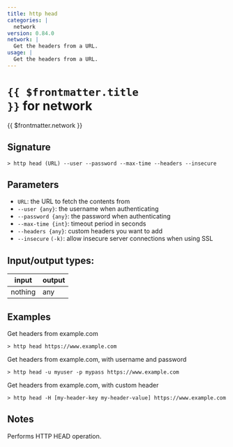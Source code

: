 ```yaml
---
title: http head
categories: |
  network
version: 0.84.0
network: |
  Get the headers from a URL.
usage: |
  Get the headers from a URL.
---
```


# <code>{{ $frontmatter.title }}</code> for network

<div class='command-title'>{{ $frontmatter.network }}</div>

## Signature

```> http head (URL) --user --password --max-time --headers --insecure```

## Parameters

 -  `URL`: the URL to fetch the contents from
 -  `--user {any}`: the username when authenticating
 -  `--password {any}`: the password when authenticating
 -  `--max-time {int}`: timeout period in seconds
 -  `--headers {any}`: custom headers you want to add
 -  `--insecure` `(-k)`: allow insecure server connections when using SSL


## Input/output types:

| input   | output |
| ------- | ------ |
| nothing | any    |

## Examples

Get headers from example.com
```shell
> http head https://www.example.com

```

Get headers from example.com, with username and password
```shell
> http head -u myuser -p mypass https://www.example.com

```

Get headers from example.com, with custom header
```shell
> http head -H [my-header-key my-header-value] https://www.example.com

```

## Notes
Performs HTTP HEAD operation.